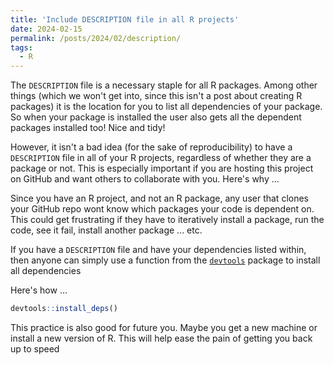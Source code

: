```yaml
---
title: 'Include DESCRIPTION file in all R projects'
date: 2024-02-15
permalink: /posts/2024/02/description/
tags:
  - R
---
```


The `DESCRIPTION` file is a necessary staple for all R packages. Among other things (which we won't get into, since this isn't a post about creating R packages) it is the location for you to list all dependencies of your package. So when your package is installed the user also gets all the dependent packages installed too! Nice and tidy!

However, it isn't a bad idea (for the sake of reproducibility) to have a `DESCRIPTION` file in all of your R projects, regardless of whether they are a package or not. This is especially important if you are hosting this project on GitHub and want others to collaborate with you. Here's why ...

Since you have an R project, and not an R package, any user that clones your GitHub repo wont know which packages your code is dependent on. This could get frustrating if they have to iteratively install a package, run the code, see it fail, install another package ... etc.

If you have a `DESCRIPTION` file and have your dependencies listed within, then anyone can simply use a function from the [`devtools`](https://devtools.r-lib.org/) package to install all dependencies

Here's how ...

```r
devtools::install_deps()
```

This practice is also good for future you. Maybe you get a new machine or install a new version of R. This will help ease the pain of getting you back up to speed